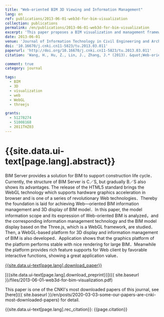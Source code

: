 ```yaml
---
title: "Web-oriented BIM 3D Viewing and Information Management"
lang: en
ref: publications/2013-06-01-web3d-for-bim-visualization
collection: publications
permalink: /en/publications/2013-06-01-web3d-for-bim-visualization
excerpt: 'This paper proposes a BIM visualization and management framework based on WebGL'
date: 2013-06-01
venue: 'Journal of Information Technology in Civil Engineering and Architecture'
doi: '10.16670/j.cnki.cn11-5823/tu.2013.03.011'
paperurl: 'http://doi.org/10.16670/j.cnki.cn11-5823/tu.2013.03.011'
citation: 'Wang, H., Hu, Z., Lin, J., Zhang, J.* (2013). &quot;Web-oriented BIM 3D Viewing and Information Management&quot; <i>Journal of Information Technology in Civil Engineering and Architecture</i>. 5(3): 1-7. doi: 10.16670/j.cnki.cn11-5823/tu.2013.03.011 (in Chinese)'

comment: true
category: journal

tags: 
  - BIM
  - 3D
  - visualization
  - web
  - WebGL
  - threejs

grants:
  - 51278274
  - 51008168
  - 2011THZ03
---
```



{{site.data.ui-text[page.lang].abstract}}
====

BIM Server provides a solution for BIM to support construction life cycle．Currently, the structure of BIM Server is C／S, but gradually B／S also shows its advantages. The
release of the HTML5 standard brings the WebGL technology which supports hardware graphics acceleration in browser and is one of a series of revolutionary Web technologies．Thereby
the foundation is laid for achieving Web—oriented BIM information management and 3D display of BIM model．In this paper, the model information scope and its expression of Web-oriented BIM is analyzed，and the corresponding information management technology and the BIM model display based on the Three.js, which is a WebGL framework, are studied．Then, a WebGL-based platform for 3D display and information management of BIM is also developed．Application shows that the graphics platform of the platform performs
stable with nice rendering for large BIM．Meanwhile the platform provides rich feature supports for Web client by favorable interactive functions, showing a great application value．

[{{site.data.ui-text[page.lang].download_paper}}](http://doi.org/10.16670/j.cnki.cn11-5823/tu.2013.03.011)

[{{site.data.ui-text[page.lang].download_preprint}}]({{ site.baseurl }}/files/2013-06-01-web3d-for-bim-visualization.pdf)

This paper is one of the CNKI's most downloaded papers of this journal, see [here]({{ site.baseurl }}/en/posts/2020-03-03-some-our-papers-are-cnki-most-downloaded-papers) for detail.

{{site.data.ui-text[page.lang].rec_citation}}: {{page.citation}}